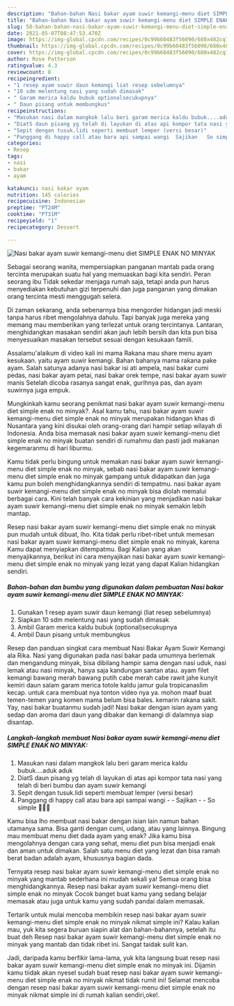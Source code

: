 ```yaml
---
description: "Bahan-bahan Nasi bakar ayam suwir kemangi-menu diet SIMPLE ENAK NO MINYAK yang nikmat Untuk Jualan"
title: "Bahan-bahan Nasi bakar ayam suwir kemangi-menu diet SIMPLE ENAK NO MINYAK yang nikmat Untuk Jualan"
slug: 58-bahan-bahan-nasi-bakar-ayam-suwir-kemangi-menu-diet-simple-enak-no-minyak-yang-nikmat-untuk-jualan
date: 2021-05-07T08:47:53.470Z
image: https://img-global.cpcdn.com/recipes/0c99b60483f56090/680x482cq70/nasi-bakar-ayam-suwir-kemangi-menu-diet-simple-enak-no-minyak-foto-resep-utama.jpg
thumbnail: https://img-global.cpcdn.com/recipes/0c99b60483f56090/680x482cq70/nasi-bakar-ayam-suwir-kemangi-menu-diet-simple-enak-no-minyak-foto-resep-utama.jpg
cover: https://img-global.cpcdn.com/recipes/0c99b60483f56090/680x482cq70/nasi-bakar-ayam-suwir-kemangi-menu-diet-simple-enak-no-minyak-foto-resep-utama.jpg
author: Rose Patterson
ratingvalue: 4.3
reviewcount: 8
recipeingredient:
- "1 resep ayam suwir daun kemangi liat resep sebelumnya"
- "10 sdm melentung nasi yang sudah dimasak"
- " Garam merica kaldu bubuk optionalsecukupnya"
- " Daun pisang untuk membungkus"
recipeinstructions:
- "Masukan nasi dalam mangkok lalu beri garam merica kaldu bubuk....aduk aduk"
- "DiatS daun pisang yg telah di layukan di atas api kompor tata nasi yang telah di beri bumbu dan ayam suwir kemangi"
- "Sepit dengan tusuk.lidi seperti membuat lemper (versi besar)"
- "Panggang di happy call atau bara api sampai wangi  Sajikan   So simple 🥰🥰🥰"
categories:
- Resep
tags:
- nasi
- bakar
- ayam

katakunci: nasi bakar ayam 
nutrition: 145 calories
recipecuisine: Indonesian
preptime: "PT24M"
cooktime: "PT31M"
recipeyield: "1"
recipecategory: Dessert

---
```



![Nasi bakar ayam suwir kemangi-menu diet SIMPLE ENAK NO MINYAK](https://img-global.cpcdn.com/recipes/0c99b60483f56090/680x482cq70/nasi-bakar-ayam-suwir-kemangi-menu-diet-simple-enak-no-minyak-foto-resep-utama.jpg)

Sebagai seorang wanita, mempersiapkan panganan mantab pada orang tercinta merupakan suatu hal yang memuaskan bagi kita sendiri. Peran seorang ibu Tidak sekedar menjaga rumah saja, tetapi anda pun harus menyediakan kebutuhan gizi terpenuhi dan juga panganan yang dimakan orang tercinta mesti menggugah selera.

Di zaman  sekarang, anda sebenarnya bisa mengorder hidangan jadi meski tanpa harus ribet mengolahnya dahulu. Tapi banyak juga mereka yang memang mau memberikan yang terlezat untuk orang tercintanya. Lantaran, menghidangkan masakan sendiri akan jauh lebih bersih dan kita pun bisa menyesuaikan masakan tersebut sesuai dengan kesukaan famili. 

Assalamu&#39;alaikum di video kali ini mama Rakana mau share menu ayam kesukaan. yaitu ayam suwir kemangi. Bahan bahanya mama rakana pake ayam. Salah satunya adanya nasi bakar isi ati ampela, nasi bakar cumi pedas, nasi bakar ayam petai, nasi bakar orek tempe, nasi bakar ayam suwir manis Setelah dicoba rasanya sangat enak, gurihnya pas, dan ayam suwirnya juga empuk.

Mungkinkah kamu seorang penikmat nasi bakar ayam suwir kemangi-menu diet simple enak no minyak?. Asal kamu tahu, nasi bakar ayam suwir kemangi-menu diet simple enak no minyak merupakan hidangan khas di Nusantara yang kini disukai oleh orang-orang dari hampir setiap wilayah di Indonesia. Anda bisa memasak nasi bakar ayam suwir kemangi-menu diet simple enak no minyak buatan sendiri di rumahmu dan pasti jadi makanan kegemaranmu di hari liburmu.

Kamu tidak perlu bingung untuk memakan nasi bakar ayam suwir kemangi-menu diet simple enak no minyak, sebab nasi bakar ayam suwir kemangi-menu diet simple enak no minyak gampang untuk didapatkan dan juga kamu pun boleh menghidangkannya sendiri di tempatmu. nasi bakar ayam suwir kemangi-menu diet simple enak no minyak bisa diolah memalui berbagai cara. Kini telah banyak cara kekinian yang menjadikan nasi bakar ayam suwir kemangi-menu diet simple enak no minyak semakin lebih mantap.

Resep nasi bakar ayam suwir kemangi-menu diet simple enak no minyak pun mudah untuk dibuat, lho. Kita tidak perlu ribet-ribet untuk memesan nasi bakar ayam suwir kemangi-menu diet simple enak no minyak, karena Kamu dapat menyiapkan ditempatmu. Bagi Kalian yang akan menyajikannya, berikut ini cara menyajikan nasi bakar ayam suwir kemangi-menu diet simple enak no minyak yang lezat yang dapat Kalian hidangkan sendiri.

<!--inarticleads1-->

##### Bahan-bahan dan bumbu yang digunakan dalam pembuatan Nasi bakar ayam suwir kemangi-menu diet SIMPLE ENAK NO MINYAK:

1. Gunakan 1 resep ayam suwir daun kemangi (liat resep sebelumnya)
1. Siapkan 10 sdm melentung nasi yang sudah dimasak
1. Ambil  Garam merica kaldu bubuk (optional)secukupnya
1. Ambil  Daun pisang untuk membungkus


Resep dan panduan singkat cara membuat Nasi Bakar Ayam Suwir Kemangi ala Rika. Nasi yang digunakan pada nasi bakar pada umumnya berlemak dan mengandung minyak, bisa dibilang hampir sama dengan nasi uduk, nasi lemak atau nasi minyak, hanya saja kandungan santan atau. ayam filet kemangi bawang merah bawang putih cabe merah cabe rawit jahe kunyit kemiri daun salam garam merica totole kaldu jamur gula tropicanaslim kecap. untuk cara membuat nya tonton video nya ya. mohon maaf buat temen-temen yang komen mama belum bisa bales. kemarin rakana sakit. Yay, nasi bakar buatanmu sudah jadi! Nasi bakar dengan isian ayam yang sedap dan aroma dari daun yang dibakar dan kemangi di dalamnya siap disantap. 

<!--inarticleads2-->

##### Langkah-langkah membuat Nasi bakar ayam suwir kemangi-menu diet SIMPLE ENAK NO MINYAK:

1. Masukan nasi dalam mangkok lalu beri garam merica kaldu bubuk....aduk aduk
1. DiatS daun pisang yg telah di layukan di atas api kompor tata nasi yang telah di beri bumbu dan ayam suwir kemangi
1. Sepit dengan tusuk.lidi seperti membuat lemper (versi besar)
1. Panggang di happy call atau bara api sampai wangi -  - Sajikan  -  - So simple 🥰🥰🥰


Kamu bisa lho membuat nasi bakar dengan isian lain namun bahan utamanya sama. Bisa ganti dengan cumi, udang, atau yang lainnya. Bingung mau membuat menu diet dada ayam yang enak? Jika kamu bisa mengolahnya dengan cara yang sehat, menu diet pun bisa menjadi enak dan aman untuk dimakan. Salah satu menu diet yang lezat dan bisa ramah berat badan adalah ayam, khususnya bagian dada. 

Ternyata resep nasi bakar ayam suwir kemangi-menu diet simple enak no minyak yang mantab sederhana ini mudah sekali ya! Semua orang bisa menghidangkannya. Resep nasi bakar ayam suwir kemangi-menu diet simple enak no minyak Cocok banget buat kamu yang sedang belajar memasak atau juga untuk kamu yang sudah pandai dalam memasak.

Tertarik untuk mulai mencoba membikin resep nasi bakar ayam suwir kemangi-menu diet simple enak no minyak nikmat simple ini? Kalau kalian mau, yuk kita segera buruan siapin alat dan bahan-bahannya, setelah itu buat deh Resep nasi bakar ayam suwir kemangi-menu diet simple enak no minyak yang mantab dan tidak ribet ini. Sangat taidak sulit kan. 

Jadi, daripada kamu berfikir lama-lama, yuk kita langsung buat resep nasi bakar ayam suwir kemangi-menu diet simple enak no minyak ini. Dijamin kamu tiidak akan nyesel sudah buat resep nasi bakar ayam suwir kemangi-menu diet simple enak no minyak nikmat tidak rumit ini! Selamat mencoba dengan resep nasi bakar ayam suwir kemangi-menu diet simple enak no minyak nikmat simple ini di rumah kalian sendiri,oke!.

